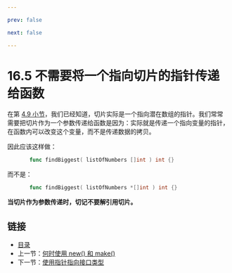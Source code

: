 ```yaml
---

prev: false  

next: false  

---
```


# 16.5 不需要将一个指向切片的指针传递给函数

在第 [4.9 小节](04.9.md)，我们已经知道，切片实际是一个指向潜在数组的指针。我们常常需要把切片作为一个参数传递给函数是因为：实际就是传递一个指向变量的指针，在函数内可以改变这个变量，而不是传递数据的拷贝。

因此应该这样做：

```go
       func findBiggest( listOfNumbers []int ) int {}
```

而不是：

```go
       func findBiggest( listOfNumbers *[]int ) int {}
```

**当切片作为参数传递时，切记不要解引用切片。**

## 链接

- [目录](directory.md)
- 上一节：[何时使用 new() 和 make()](16.4.md)
- 下一节：[使用指针指向接口类型](16.6.md)